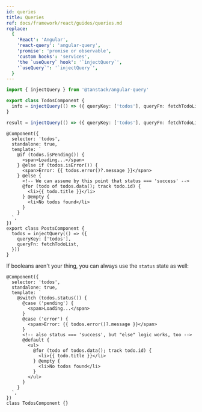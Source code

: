 ```yaml
---
id: queries
title: Queries
ref: docs/framework/react/guides/queries.md
replace:
  {
    'React': 'Angular',
    'react-query': 'angular-query',
    'promise': 'promise or observable',
    'custom hooks': 'services',
    'the `useQuery` hook': '`injectQuery`',
    '`useQuery`': '`injectQuery`',
  }
---
```


[//]: # 'Example'

```ts
import { injectQuery } from '@tanstack/angular-query'

export class TodosComponent {
  info = injectQuery(() => ({ queryKey: ['todos'], queryFn: fetchTodoList }))
}
```

[//]: # 'Example'
[//]: # 'Example2'

```ts
result = injectQuery(() => ({ queryKey: ['todos'], queryFn: fetchTodoList }))
```

[//]: # 'Example2'
[//]: # 'Example3'

```angular-ts
@Component({
  selector: 'todos',
  standalone: true,
  template: `
    @if (todos.isPending()) {
      <span>Loading...</span>
    } @else if (todos.isError()) {
      <span>Error: {{ todos.error()?.message }}</span>
    } @else {
      <!-- We can assume by this point that status === 'success' -->
      @for (todo of todos.data(); track todo.id) {
        <li>{{ todo.title }}</li>
      } @empty {
        <li>No todos found</li>
      }
    }
  `,
})
export class PostsComponent {
  todos = injectQuery(() => ({
    queryKey: ['todos'],
    queryFn: fetchTodoList,
  }))
}
```

[//]: # 'Example3'

If booleans aren't your thing, you can always use the `status` state as well:

[//]: # 'Example4'

```angular-ts
@Component({
  selector: 'todos',
  standalone: true,
  template: `
    @switch (todos.status()) {
      @case ('pending') {
        <span>Loading...</span>
      }
      @case ('error') {
        <span>Error: {{ todos.error()?.message }}</span>
      }
      <!-- also status === 'success', but "else" logic works, too -->
      @default {
        <ul>
          @for (todo of todos.data(); track todo.id) {
            <li>{{ todo.title }}</li>
          } @empty {
            <li>No todos found</li>
          }
        </ul>
      }
    }
  `,
})
class TodosComponent {}
```

[//]: # 'Example4'
[//]: # 'Materials'
[//]: # 'Materials'
